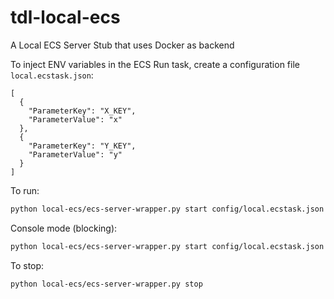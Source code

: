 # tdl-local-ecs

A Local ECS Server Stub that uses Docker as backend

To inject ENV variables in the ECS Run task, create a configuration file `local.ecstask.json`:
```
[
  {
    "ParameterKey": "X_KEY",
    "ParameterValue": "x"
  },
  {
    "ParameterKey": "Y_KEY",
    "ParameterValue": "y"
  }
]
```


To run:
```bash
python local-ecs/ecs-server-wrapper.py start config/local.ecstask.json
```

Console mode (blocking):
```bash
python local-ecs/ecs-server-wrapper.py start config/local.ecstask.json
```

To stop:
```bash
python local-ecs/ecs-server-wrapper.py stop
```

